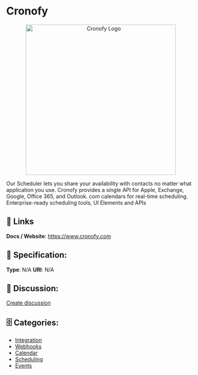 # Cronofy
<p align="center">
    <img width="400" src="https://raw.githubusercontent.com/apis-list/apis-list/main/apis/cronofy/logo_256x256.png" alt="Cronofy Logo"/>
</p>

Our Scheduler lets you share your availability with contacts no matter what application you use. Cronofy provides a single API for Apple, Exchange, Google, Office 365, and Outlook. com calendars for real-time scheduling.  Enterprise-ready scheduling tools, UI Elements and APIs

##  🔗 Links
**Docs / Website**: https://www.cronofy.com

## 🧬 Specification:
**Type**:  N/A 
**URI**:  N/A 

## 💬 Discussion:
[Create discussion](https://github.com/apis-list/apis-list/discussions/new)

## 🗄️ Categories:
- [Integration](https://github.com/apis-list/apis-list#integration)
- [Webhooks](https://github.com/apis-list/apis-list#webhooks)
- [Calendar](https://github.com/apis-list/apis-list#calendar)
- [Scheduling](https://github.com/apis-list/apis-list#scheduling)
- [Events](https://github.com/apis-list/apis-list#events)



